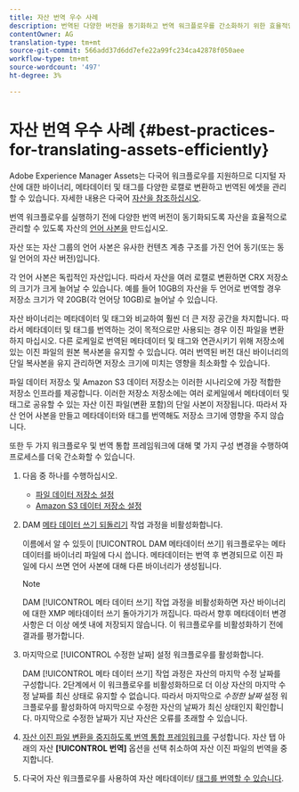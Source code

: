 ```yaml
---
title: 자산 번역 우수 사례
description: 번역된 다양한 버전을 동기화하고 번역 워크플로우를 간소화하기 위한 효율적인 자산 관리를 위한 모범 사례
contentOwner: AG
translation-type: tm+mt
source-git-commit: 566add37d6dd7efe22a99fc234ca42878f050aee
workflow-type: tm+mt
source-wordcount: '497'
ht-degree: 3%

---
```



# 자산 번역 우수 사례 {#best-practices-for-translating-assets-efficiently}

Adobe Experience Manager Assets는 다국어 워크플로우를 지원하므로 디지털 자산에 대한 바이너리, 메타데이터 및 태그를 다양한 로캘로 변환하고 번역된 에셋을 관리할 수 있습니다. 자세한 내용은 다국어 [자산을 참조하십시오](multilingual-assets.md).

번역 워크플로우를 실행하기 전에 다양한 번역 버전이 동기화되도록 자산을 효율적으로 관리할 수 있도록 자산의 [언어 사본을](preparing-assets-for-translation.md) 만드십시오.

자산 또는 자산 그룹의 언어 사본은 유사한 컨텐츠 계층 구조를 가진 언어 동기(또는 동일 언어의 자산 버전)입니다.

각 언어 사본은 독립적인 자산입니다. 따라서 자산을 여러 로캘로 변환하면 CRX 저장소의 크기가 크게 늘어날 수 있습니다. 예를 들어 10GB의 자산을 두 언어로 번역할 경우 저장소 크기가 약 20GB(각 언어당 10GB)로 늘어날 수 있습니다.

자산 바이너리는 메타데이터 및 태그와 비교하여 훨씬 더 큰 저장 공간을 차지합니다. 따라서 메타데이터 및 태그를 번역하는 것이 목적으로만 사용되는 경우 이진 파일을 변환하지 마십시오. 다른 로케일로 번역된 메타데이터 및 태그와 연관시키기 위해 저장소에 있는 이진 파일의 원본 복사본을 유지할 수 있습니다. 여러 번역된 버전 대신 바이너리의 단일 복사본을 유지 관리하면 저장소 크기에 미치는 영향을 최소화할 수 있습니다.

파일 데이터 저장소 및 Amazon S3 데이터 저장소는 이러한 시나리오에 가장 적합한 저장소 인프라를 제공합니다. 이러한 저장소 저장소에는 여러 로케일에서 메타데이터 및 태그로 공유할 수 있는 자산 이진 파일(변환 포함)의 단일 사본이 저장됩니다. 따라서 자산 언어 사본을 만들고 메타데이터와 태그를 번역해도 저장소 크기에 영향을 주지 않습니다.

또한 두 가지 워크플로우 및 번역 통합 프레임워크에 대해 몇 가지 구성 변경을 수행하여 프로세스를 더욱 간소화할 수 있습니다.

1. 다음 중 하나를 수행하십시오.

   * [파일 데이터 저장소 설정](/help/sites-deploying/data-store-config.md)
   * [Amazon S3 데이터 저장소 설정](/help/sites-deploying/data-store-config.md)

1. DAM [메타 데이터 쓰기 되돌리기](/help/sites-administering/workflow-offloader.md#disable-offloading) 작업 과정을 비활성화합니다.

   이름에서 알 수 있듯이 [!UICONTROL DAM 메타데이터 쓰기] 워크플로우는 메타데이터를 바이너리 파일에 다시 씁니다. 메타데이터는 번역 후 변경되므로 이진 파일에 다시 쓰면 언어 사본에 대해 다른 바이너리가 생성됩니다.

   >[!NOTE]
   >
   >DAM [!UICONTROL 메타 데이터 쓰기] 작업 과정을 비활성화하면 자산 바이너리에 대한 XMP 메타데이터 쓰기 돌아가기가 꺼집니다. 따라서 향후 메타데이터 변경 사항은 더 이상 에셋 내에 저장되지 않습니다. 이 워크플로우를 비활성화하기 전에 결과를 평가합니다.

1. 마지막으로 [!UICONTROL 수정한 날짜] 설정 워크플로우를 활성화합니다.

   DAM [!UICONTROL 메타 데이터 쓰기] 작업 과정은 자산의 마지막 수정 날짜를 구성합니다. 2단계에서 이 워크플로우를 비활성화하므로 더 이상 자산의 마지막 수정 날짜를 최신 상태로 유지할 수 없습니다. 따라서 마지막으로 *수정한 날짜* 설정 워크플로우를 활성화하여 마지막으로 수정한 자산의 날짜가 최신 상태인지 확인합니다. 마지막으로 수정한 날짜가 지난 자산은 오류를 초래할 수 있습니다.

1. [자산 이진 파일 변환을 중지하도록 번역 통합 프레임워크를](/help/sites-administering/tc-tic.md) 구성합니다. 자산 탭 아래의 자산 **[!UICONTROL 번역]** 옵션을 선택 취소하여 자산 이진 파일의 번역을 중지합니다.
1. 다국어 자산 워크플로우를 사용하여 자산 메타데이터/ [태그를 번역할 수 있습니다](multilingual-assets.md).
